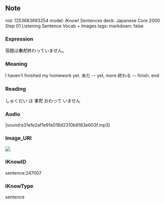 ## Note
nid: 1253683693254
model: iKnow! Sentences
deck: Japanese Core 2000 Step 01 Listening Sentence Vocab + Images
tags: 
markdown: false

### Expression
<!DOCTYPE html>
<title></title>
宿題は<b>未だ</b>終わっていません。



### Meaning
I haven't finished my homework yet.
未だ -- yet, more
終わる -- finish, end

### Reading
<!DOCTYPE html>
<title></title>
しゅくだい は <b>まだ</b> おわって いません



### Audio
[sound:e31efe2af1e91e018d2310b8183e603f.mp3]

### Image_URI
<!DOCTYPE html>
<title></title>
<img src="8a38d1fc69de50ac6c348f4745b52e5f.jpg">



### iKnowID
sentence:247007

### iKnowType
sentence
